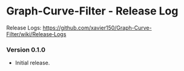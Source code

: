 # Graph-Curve-Filter - Release Log
Release Logs: https://github.com/xavier150/Graph-Curve-Filter/wiki/Release‐Logs

### Version 0.1.0

- Initial release.